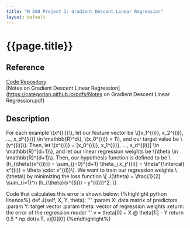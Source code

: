 ```yaml
---
title: "M 508 Project 1: Gradient Descent Linear Regression"
layout: default
---
```

<h1>{{page.title}}</h1>

<h2>Reference</h2>

<a href = "https://github.com/CategorIAN/M508_HW1">Code Repository</a>\
[Notes on Gradient Descent Linear Regression](https://categorian.github.io/pdfs/Notes on Gradient Descent Linear Regression.pdf)

<h2>Description</h2>
<p>
For each example \(x^{(i)}\), let our feature vector be \([x_1^{(i)}, x_2^{(i)}, ..., x_d^{(i)}] \in \mathbb{R}^d\), \(x_0^{(i)} = 1\), and our target value be \(y^{(i)}\). Then, let \(x^{(i)} = [x_0^{(i)}, x_1^{(i)}, ..., x_d^{(i)}] \in \mathbb{R}^{d+1}\), and let our linear regression weights be \(\theta \in \mathbb{R}^{d+1}\). Then, our hypothesis function is defined to be \(h_{\theta}(x^{(i)}) = \sum_{j=0}^{d+1} \theta_j x_j^{(i)} = \theta^{\intercal} x^{(i)} = \theta \cdot x^{(i)}\). We want to train our regression weights \(\theta\) by minimizing the loss function
\[
J(\theta) = \frac{1}{2} \sum_{i=1}^n (h_{\theta}(x^{(i)}) - y^{(i)})^2.
\]
</p>

<p>
Code that calculates this error is shown below:
{%highlight python linenos%}
def J(self, X, Y, theta):
    '''
    :param X: data matrix of predictors
    :param Y: target vector
    :param theta: vector of regression weights
    :return: the error of the regression model
    '''
    v = theta[0] + X @ theta[1:] - Y
    return 0.5 * np.dot(v.T, v)[0][0]
{%endhighlight%}
</p>

